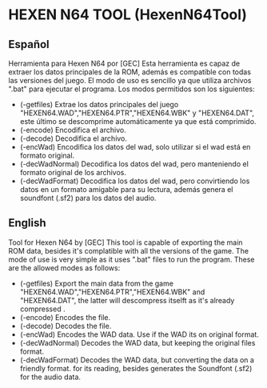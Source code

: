 # HEXEN N64 TOOL (HexenN64Tool)
## Español
Herramienta para Hexen N64 por [GEC]
Esta herramienta es capaz de extraer los datos principales de la ROM, además es compatible con todas las versiones del juego.
El modo de uso es sencillo ya que utiliza archivos ".bat" para ejecutar el programa.
Los modos permitidos son los siguientes:
  * (-getfiles) Extrae los datos principales del juego "HEXEN64.WAD","HEXEN64.PTR","HEXEN64.WBK" y "HEXEN64.DAT", este último se descomprime automáticamente ya que está comprimido.
  * (-encode) Encodifica el archivo.
  * (-decode) Decodifica el archivo.
  * (-encWad) Encodifica los datos del wad, solo utilizar si el wad está en formato original.
  * (-decWadNormal) Decodifica los datos del wad, pero manteniendo el formato original de los archivos.
  * (-decWadFormat) Decodifica los datos del wad, pero convirtiendo los datos en un formato amigable para su lectura, además genera el soundfont (.sf2) para los datos del audio.

## English
Tool for Hexen N64 by [GEC]
This tool is capable of exporting the main ROM data, besides it's complatible with all the versions of the game.
The mode of use is very simple as it uses ".bat" files to run the program.
These are the allowed modes as follows:
  * (-getfiles) Export the main data from the game "HEXEN64.WAD","HEXEN64.PTR","HEXEN64.WBK" and "HEXEN64.DAT", the latter will descompress itselft as it's already compressed .
  * (-encode) Encodes the file.
  * (-decode) Decodes the file.
  * (-encWad) Encodes the WAD data. Use if the WAD its on original format.
  * (-decWadNormal) Decodes the WAD data, but keeping the original files format. 
  * (-decWadFormat) Decodes the WAD data, but converting the data on a friendly format. for its reading, besides generates the Soundfont (.sf2) for the audio data.